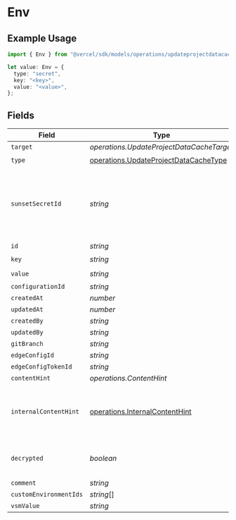 # Env

## Example Usage

```typescript
import { Env } from "@vercel/sdk/models/operations/updateprojectdatacache.js";

let value: Env = {
  type: "secret",
  key: "<key>",
  value: "<value>",
};
```

## Fields

| Field                                                                                          | Type                                                                                           | Required                                                                                       | Description                                                                                    |
| ---------------------------------------------------------------------------------------------- | ---------------------------------------------------------------------------------------------- | ---------------------------------------------------------------------------------------------- | ---------------------------------------------------------------------------------------------- |
| `target`                                                                                       | *operations.UpdateProjectDataCacheTarget*                                                      | :heavy_minus_sign:                                                                             | N/A                                                                                            |
| `type`                                                                                         | [operations.UpdateProjectDataCacheType](../../models/operations/updateprojectdatacachetype.md) | :heavy_check_mark:                                                                             | N/A                                                                                            |
| `sunsetSecretId`                                                                               | *string*                                                                                       | :heavy_minus_sign:                                                                             | This is used to identiy variables that have been migrated from type secret to sensitive.       |
| `id`                                                                                           | *string*                                                                                       | :heavy_minus_sign:                                                                             | N/A                                                                                            |
| `key`                                                                                          | *string*                                                                                       | :heavy_check_mark:                                                                             | N/A                                                                                            |
| `value`                                                                                        | *string*                                                                                       | :heavy_check_mark:                                                                             | N/A                                                                                            |
| `configurationId`                                                                              | *string*                                                                                       | :heavy_minus_sign:                                                                             | N/A                                                                                            |
| `createdAt`                                                                                    | *number*                                                                                       | :heavy_minus_sign:                                                                             | N/A                                                                                            |
| `updatedAt`                                                                                    | *number*                                                                                       | :heavy_minus_sign:                                                                             | N/A                                                                                            |
| `createdBy`                                                                                    | *string*                                                                                       | :heavy_minus_sign:                                                                             | N/A                                                                                            |
| `updatedBy`                                                                                    | *string*                                                                                       | :heavy_minus_sign:                                                                             | N/A                                                                                            |
| `gitBranch`                                                                                    | *string*                                                                                       | :heavy_minus_sign:                                                                             | N/A                                                                                            |
| `edgeConfigId`                                                                                 | *string*                                                                                       | :heavy_minus_sign:                                                                             | N/A                                                                                            |
| `edgeConfigTokenId`                                                                            | *string*                                                                                       | :heavy_minus_sign:                                                                             | N/A                                                                                            |
| `contentHint`                                                                                  | *operations.ContentHint*                                                                       | :heavy_minus_sign:                                                                             | N/A                                                                                            |
| `internalContentHint`                                                                          | [operations.InternalContentHint](../../models/operations/internalcontenthint.md)               | :heavy_minus_sign:                                                                             | Similar to `contentHints`, but should not be exposed to the user.                              |
| `decrypted`                                                                                    | *boolean*                                                                                      | :heavy_minus_sign:                                                                             | Whether `value` and `vsmValue` are decrypted.                                                  |
| `comment`                                                                                      | *string*                                                                                       | :heavy_minus_sign:                                                                             | N/A                                                                                            |
| `customEnvironmentIds`                                                                         | *string*[]                                                                                     | :heavy_minus_sign:                                                                             | N/A                                                                                            |
| `vsmValue`                                                                                     | *string*                                                                                       | :heavy_minus_sign:                                                                             | N/A                                                                                            |